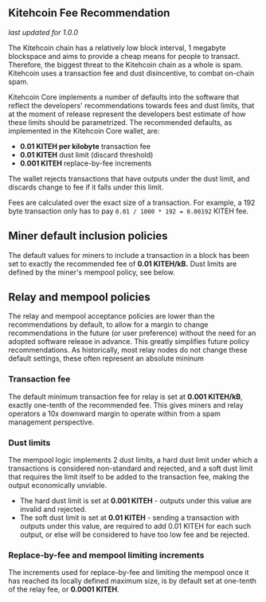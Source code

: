 Kitehcoin Fee Recommendation
----------------------------

_last updated for 1.0.0_

The Kitehcoin chain has a relatively low block interval, 1 megabyte blockspace
and aims to provide a cheap means for people to transact. Therefore, the biggest
threat to the Kitehcoin chain as a whole is spam. Kitehcoin uses a transaction fee
and dust disincentive, to combat on-chain spam.

Kitehcoin Core implements a number of defaults into the software that reflect the
developers' recommendations towards fees and dust limits, that at the moment of
release represent the developers best estimate of how these limits should be
parametrized. The recommended defaults, as implemented in the Kitehcoin Core
wallet, are:

- **0.01 KITEH per kilobyte** transaction fee
- **0.01 KITEH** dust limit (discard threshold)
- **0.001 KITEH** replace-by-fee increments

The wallet rejects transactions that have outputs under the dust limit, and
discards change to fee if it falls under this limit.

Fees are calculated over the exact size of a transaction. For example, a 192 byte
transaction only has to pay `0.01 / 1000 * 192 = 0.00192` KITEH fee.

## Miner default inclusion policies

The default values for miners to include a transaction in a block has been set
to exactly the recommended fee of **0.01 KITEH/kB.** Dust limits are defined by
the miner's mempool policy, see below.

## Relay and mempool policies

The relay and mempool acceptance policies are lower than the recommendations
by default, to allow for a margin to change recommendations in the future (or
user preference) without the need for an adopted software release in advance.
This greatly simplifies future policy recommendations. As historically, most
relay nodes do not change these default settings, these often represent an
absolute mininum

### Transaction fee

The default minimum transaction fee for relay is set at **0.001 KITEH/kB**,
exactly one-tenth of the recommended fee. This gives miners and relay operators
a 10x downward margin to operate within from a spam management perspective.

### Dust limits

The mempool logic implements 2 dust limits, a hard dust limit under which a
transactions is considered non-standard and rejected, and a soft dust limit
that requires the limit itself to be added to the transaction fee, making the
output economically unviable.

- The hard dust limit is set at **0.001 KITEH** - outputs under this value are
  invalid and rejected.
- The soft dust limit is set at **0.01 KITEH** - sending a transaction with outputs
  under this value, are required to add 0.01 KITEH for each such output, or else
  will be considered to have too low fee and be rejected.

### Replace-by-fee and mempool limiting increments

The increments used for replace-by-fee and limiting the mempool once it has
reached its locally defined maximum size, is by default set at one-tenth of
the relay fee, or **0.0001 KITEH**.
